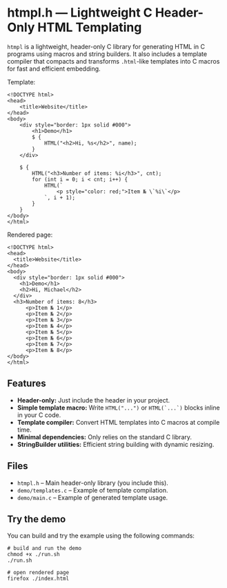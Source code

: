 # htmpl.h — Lightweight C Header-Only HTML Templating

`htmpl` is a lightweight, header-only C library for generating HTML in C programs using macros and string builders. It also includes a template compiler that compacts and transforms `.html`-like templates into C macros for fast and efficient embedding.

Template:
```
<!DOCTYPE html>
<head>
    <title>Website</title>
</head>
<body>
    <div style="border: 1px solid #000">
        <h1>Demo</h1>
        $ {
            HTML("<h2>Hi, %s</h2>", name);
        }
    </div>
        
    $ {
        HTML("<h3>Number of items: %i</h3>", cnt);
        for (int i = 0; i < cnt; i++) {
            HTML(`
                <p style="color: red;">Item № \`%i\`</p>
            `, i + 1);
        }
    }
</body>
</html>
```

Rendered page:
```
<!DOCTYPE html>
<head>
  <title>Website</title>
</head>
<body>
  <div style="border: 1px solid #000">
    <h1>Demo</h1>
    <h2>Hi, Michael</h2>
  </div>
  <h3>Number of items: 8</h3>
      <p>Item № 1</p>
      <p>Item № 2</p>
      <p>Item № 3</p>
      <p>Item № 4</p>
      <p>Item № 5</p>
      <p>Item № 6</p>
      <p>Item № 7</p>
      <p>Item № 8</p>
</body>
</html>
```

## Features

- **Header-only:** Just include the header in your project.
- **Simple template macro:** Write `HTML("...")` or ```HTML(`...`)``` blocks inline in your C code.
- **Template compiler:** Convert HTML templates into C macros at compile time.
- **Minimal dependencies:** Only relies on the standard C library.
- **StringBuilder utilities:** Efficient string building with dynamic resizing.

## Files

- `htmpl.h` – Main header-only library (you include this).
- `demo/templates.c` – Example of template compilation.
- `demo/main.c` – Example of generated template usage.

## Try the demo

You can build and try the example using the following commands:
```
# build and run the demo
chmod +x ./run.sh
./run.sh

# open rendered page
firefox ./index.html
```
